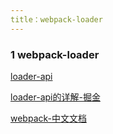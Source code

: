 ```yaml
---
title：webpack-loader
---
```


### 1 webpack-loader

[loader-api](https://webpack.js.org/api/loaders/)

[loader-api的详解-掘金](https://juejin.im/post/5accd3aa6fb9a028dd4e91d3)

[webpack-中文文档](https://webpack.docschina.org/api/cli/)